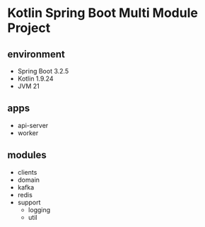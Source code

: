 # Kotlin Spring Boot Multi Module Project

## environment
- Spring Boot 3.2.5
- Kotlin 1.9.24
- JVM 21

## apps
- api-server
- worker

## modules
- clients
- domain
- kafka
- redis
- support
  - logging
  - util

